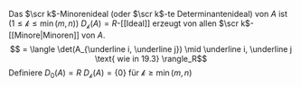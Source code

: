 Das $\scr k$-Minorenideal (oder $\scr k$-te Determinantenideal) von $A$ ist ($1 \leq \mathscr k \leq \min(m,n)$)
$D_\mathscr{k}(A) = R$-[[Ideal]] erzeugt von allen $\scr k$-[[Minore|Minoren]] von $A$.
$$ = \langle \det(A_{\underline i, \underline j}) \mid \underline i, \underline j \text{ wie in 19.3} \rangle_R$$
Definiere $D_0(A) = R$
$D_\mathscr{k}(A) = \{0\}$ für $\mathscr k \geq \min(m,n)$ 